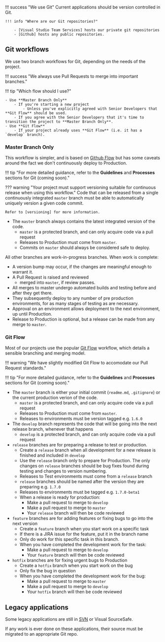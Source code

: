!!! success "We use Git"
    Current applications should be version controlled in Git.

    !!! info "Where are our Git repositories?"
        
        - [Visual Studio Team Services] hosts our private git repositories
        - [Github] hosts any public repositories.

[Visual Studio Team Services]: https://universityofnottingham.visualstudio.com
[Github]: https://github.com/universityofnottingham

## Git workflows

We use two branch workflows for Git, depending on the needs of the project.

!!! success "We always use Pull Requests to merge into important branches."

!!! tip "Which flow should I use?"
    
    - Use **Master Branch Only**
        - If you're starting a new project
            - Unless you've explicitly agreed with Senior Developers that **Git Flow** should be used.
        - If you agree with the Senior Developers that it's time to transition the project to **Master Branch Only**.
    - Use **Git Flow**
        - If your project already uses **Git Flow** (i.e. it has a `develop` branch).

### Master Branch Only

This workflow is simpler, and is based on [Github Flow] but has some caveats around the fact we don't continuously deploy to Production.

!!! tip "For more detailed guidance, refer to the **Guidelines** and **Processes** sections for Git (coming soon)."

??? warning "Your project must support versioning suitable for continuous release when using this workflow."
    Code that can be released from a single continuously integrated `master` branch must be able to automatically uniquely version a given code commit.
    
    Refer to [versioning] for more information.

- The `master` branch always contains the latest integrated version of the code.
    - `master` is a protected branch, and can only acquire code via a pull request
    - Releases to Production must come from `master`.
    - Commits on `master` should always be considered safe to deploy.

All other branches are work-in-progress branches. When work is complete:

- A version bump may occur, if the changes are meaningful enough to warrant it.
- A Pull Request is raised and reviewed
    - merged into `master`, if review passes.
- All merges to master undergo automated builds and testing before and after they get there.
- They subsequently deploy to any number of pre production environments, for as many stages of testing as are necessary.
- Approval on an environment allows deployment to the next environment, up until Production.
- Release to Production is optional, but a release can be made from any merge to `master`.

[Github Flow]: https://guides.github.com/introduction/flow/
[versioning]: ./versioning

### Git Flow

Most of our projects use the popular [Git Flow] workflow, which details a sensible branching and merging model.

!!! warning "We have slightly modified Git Flow to accomodate our Pull Request standards."

!!! tip "For more detailed guidance, refer to the **Guidelines** and **Processes** sections for Git (coming soon)."

- The `master` branch is either your initial commit (`readme.md`, `.gitignore`) or the current production verion of the code.
    - `master` is a protected branch, and can only acquire code via a pull request
    - Releases to Production must come from `master`.
    - Releases to environments must be version tagged e.g. `1.6.0`
- The `develop` branch represents the code that will be going into the next release branch, whenever that happens
    - `develop` is a protected branch, and can only acquire code via a pull request
- `release` branches are for preparing a release to test or production.
    - Create a `release` branch when all development for a new release is finished and included in `develop`
    - Use the `release` branch only to prepare for Production. The only changes on `release` branches should be bug fixes found during testing and changes to version numbering.
    - Releases to Test environments must come from a `release` branch
    - `release` branches should be named after the version they are preparing e.g. `1.7.0`
    - Releases to environments must be tagged e.g. `1.7.0-beta1`
    - When a release is ready for production:
        - Make a pull request to merge to `develop`
        - Make a pull request to merge to `master`
        - Your `release` branch will then be code reviewed
- `feature` branches are for adding features or fixing bugs to go into the next version
    - Create a `feature` branch when you start work on a specific task
    - If there is a JIRA issue for the feature, put it in the branch name
    - Only do work for this specific task in this branch.
    - When you have completed the development work for the task:
        - Make a pull request to merge to `develop`
        - Your `feature` branch will then be code reviewed
- `hotfix` branches are for fixing urgent bugs to Production
    - Create a `hotfix` branch when you start work on the bug
    - Only fix the bug in question
    - When you have completed the development work for the bug:
        - Make a pull request to merge to `master`
        - Make a pull request to merge to `develop`
        - Your `hotfix` branch will then be code reviewed

[Git Flow]: https://nvie.com/files/Git-branching-model.pdf

## Legacy applications

Some legacy applications are still in [SVN] or Visual SourceSafe.

If any work is ever done on these applications, their source must be migrated to an appropriate Git repo.

[SVN]: http://svn.nottingham.ac.uk